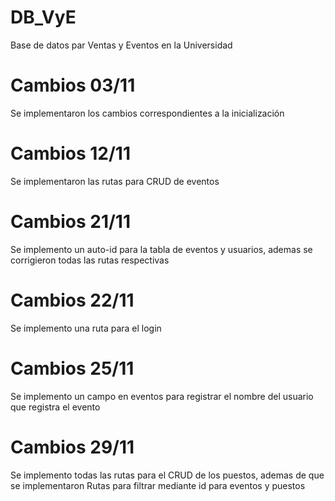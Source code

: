 # DB_VyE
Base de datos par Ventas y Eventos en la Universidad 

# Cambios 03/11
Se implementaron los cambios correspondientes a la inicialización

# Cambios 12/11
Se implementaron las rutas para CRUD de eventos

# Cambios 21/11
Se implemento un auto-id para la tabla de eventos y usuarios, ademas se corrigieron todas las rutas respectivas

# Cambios 22/11
Se implemento una ruta para el login

# Cambios 25/11
Se implemento un campo en eventos para registrar el nombre del usuario que registra el evento

# Cambios 29/11
Se implemento todas las rutas para el CRUD de los puestos, ademas de que se implementaron Rutas para filtrar mediante id para eventos y puestos